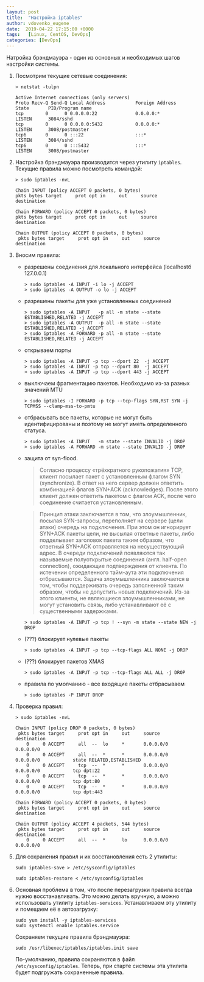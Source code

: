 ```yaml
---
layout: post
title:  "Настройка iptables"
author: vdovenko_eugene
date:  2019-04-22 17:15:00 +0000
tags:   [Linux, CentOS, DevOps]
categories: [DevOps]
---
```


Натройка брэндмауэра - один из основных и необходимых шагов настройки системы.

1. Посмотрим текущие сетевые соединения:
   ```
   > netstat -tulpn
   
   Active Internet connections (only servers)
   Proto Recv-Q Send-Q Local Address           Foreign Address         State       PID/Program name
   tcp        0      0 0.0.0.0:22              0.0.0.0:*               LISTEN      3084/sshd
   tcp        0      0 0.0.0.0:5432            0.0.0.0:*               LISTEN      3008/postmaster
   tcp6       0      0 :::22                   :::*                    LISTEN      3084/sshd
   tcp6       0      0 :::5432                 :::*                    LISTEN      3008/postmaster
   ```

1. Настройка брэндмауэра производится через утилиту `iptables`. Текущие правила можно посмотреть командой:
   ```
   > sudo iptables -nvL
   
   Chain INPUT (policy ACCEPT 0 packets, 0 bytes)
   pkts bytes target     prot opt in     out     source               destination

   Chain FORWARD (policy ACCEPT 0 packets, 0 bytes)
   pkts bytes target     prot opt in     out     source               destination

   Chain OUTPUT (policy ACCEPT 0 packets, 0 bytes)
    pkts bytes target     prot opt in     out     source               destination

   ``` 
   
1. Вносим правила:
   - разрешены соединения для локального интерфейса (localhostб 127.0.0.1)
     ```
     > sudo iptables -A INPUT -i lo -j ACCEPT
     > sudo iptables -A OUTPUT -o lo -j ACCEPT
     ```
   - разрешены пакеты для уже установленных соединений
     ```
     > sudo iptables -A INPUT   -p all -m state --state ESTABLISHED,RELATED -j ACCEPT
     > sudo iptables -A OUTPUT  -p all -m state --state ESTABLISHED,RELATED -j ACCEPT
     > sudo iptables -A FORWARD -p all -m state --state ESTABLISHED,RELATED -j ACCEPT
     ```
   - открываем порты
     ```
     > sudo iptables -A INPUT -p tcp --dport 22  -j ACCEPT
     > sudo iptables -A INPUT -p tcp --dport 80  -j ACCEPT
     > sudo iptables -A INPUT -p tcp --dport 443 -j ACCEPT
     ```
   - выключаем фрагментацию пакетов. Необходимо из-за разных значений MTU
      ```
      > sudo iptables -I FORWARD -p tcp --tcp-flags SYN,RST SYN -j TCPMSS --clamp-mss-to-pmtu
      ```
   - отбрасывать все пакеты, которые не могут быть идентифицированы и поэтому не могут иметь определенного статуса.
     ```
     > sudo iptables -A INPUT   -m state --state INVALID -j DROP
     > sudo iptables -A FORWARD -m state --state INVALID -j DROP
     ```
   - защита от syn-flood.
     > Согласно процессу «трёхкратного рукопожатия» TCP, клиент посылает пакет с установленным флагом SYN (synchronize). В ответ на него сервер должен ответить комбинацией флагов SYN+ACK (acknowledges). После этого клиент должен ответить пакетом с флагом ACK, после чего соединение считается установленным.
     
     > Принцип атаки заключается в том, что злоумышленник, посылая SYN-запросы, переполняет на сервере (цели атаки) очередь на подключения. При этом он игнорирует SYN+ACK пакеты цели, не высылая ответные пакеты, либо подделывает заголовок пакета таким образом, что ответный SYN+ACK отправляется на несуществующий адрес. В очереди подключений появляются так называемые полуоткрытые соединения (англ. half-open connection), ожидающие подтверждения от клиента. По истечении определенного тайм-аута эти подключения отбрасываются. Задача злоумышленника заключается в том, чтобы поддерживать очередь заполненной таким образом, чтобы не допустить новых подключений. Из-за этого клиенты, не являющиеся злоумышленниками, не могут установить связь, либо устанавливают её с существенными задержками.
     ```
     > sudo iptables -A INPUT -p tcp ! --syn -m state --state NEW -j DROP
     ```
   - (???) блокирует нулевые пакеты
     ```
     > sudo iptables -A INPUT -p tcp --tcp-flags ALL NONE -j DROP
     ```
   - (???) блокирует пакетов XMAS
     ```
     > sudo iptables -A INPUT -p tcp --tcp-flags ALL ALL -j DROP
     ```
   - правила по умолчанию - все входящие пакеты отбрасываем
     ```
     > sudo iptables -P INPUT DROP
     ```

1. Проверка правил:
   ```
   > sudo iptables -nvL

   Chain INPUT (policy DROP 0 packets, 0 bytes)
    pkts bytes target     prot opt in     out     source               destination
       0     0 ACCEPT     all  --  lo     *       0.0.0.0/0            0.0.0.0/0
       0     0 ACCEPT     all  --  *      *       0.0.0.0/0            0.0.0.0/0            state RELATED,ESTABLISHED
       0     0 ACCEPT     tcp  --  *      *       0.0.0.0/0            0.0.0.0/0            tcp dpt:22
       0     0 ACCEPT     tcp  --  *      *       0.0.0.0/0            0.0.0.0/0            tcp dpt:80
       0     0 ACCEPT     tcp  --  *      *       0.0.0.0/0            0.0.0.0/0            tcp dpt:443

   Chain FORWARD (policy ACCEPT 0 packets, 0 bytes)
    pkts bytes target     prot opt in     out     source               destination

   Chain OUTPUT (policy ACCEPT 4 packets, 544 bytes)
    pkts bytes target     prot opt in     out     source               destination
       0     0 ACCEPT     all  --  *      lo      0.0.0.0/0            0.0.0.0/0
   ```
   
1. Для сохранения правил и их восстановления есть 2 утилиты:
   ```
   sudo iptables-save > /etc/sysconfig/iptables
   ```
   ```
   sudo iptables-restore < /etc/sysconfig/iptables
   ```
   
1. Основная проблема в том, что после перезагрузки правила всегда нужно восстанавливать.
   Это можно делать вручную, а можно использовать утилиту `iptables-services`.
   Устанавливаем эту утилиту и помещаем её в автозагрузку:
   ```
   sudo yum install -y iptables-services
   sudo systemctl enable iptables.service
   ```
   Сохраняем текущие правила брэндмауэра:
   ```
   sudo /usr/libexec/iptables/iptables.init save
   ```
   По-умолчанию, правила сохраняются в файл `/etc/sysconfig/iptables`. Теперь, при 
   старте системы эта утилита будет подгружать сохраненные правила.